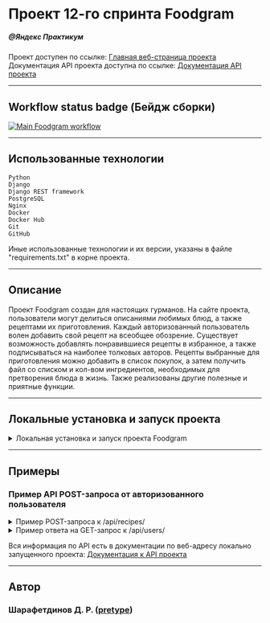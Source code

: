 # Проект 12-го спринта Foodgram
##### @Яндекс Практикум

Проект доступен по ссылке: [Главная веб-страница проекта](https://fdgrm-071224.hopto.org)
Документация API проекта доступна по ссылке: [Документация API проекта](https://fdgrm-071224.hopto.org/api/docs/)

***

## Workflow status badge (Бейдж сборки)

[![Main Foodgram workflow](https://github.com/pretype/foodgram/actions/workflows/main.yml/badge.svg)](https://github.com/pretype/foodgram/actions/workflows/main.yml)

***

## Использованные технологии
```
Python
Django
Django REST framework
PostgreSQL
Nginx
Docker
Docker Hub
Git
GitHub
```

Иные использованные технологии и их версии, указаны в файле "requirements.txt" в корне проекта.

***

## Описание

Проект Foodgram создан для настоящих гурманов. На сайте проекта, пользователи могут делиться описаниями любимых блюд, а также рецептами их приготовления. Каждый авторизованный пользователь волен добавить свой рецепт на всеобщее обозрение. Существует возможность добавлять понравившиеся рецепты в избранное, а также подписываться на наиболее толковых авторов. Рецепты выбранные для приготовления можно добавить в список покупок, а затем получить файл со списком и кол-вом ингредиентов, необходимых для претворения блюда в жизнь. Также реализованы другие полезные и приятные функции.

***

## Локальные установка и запуск проекта

<details>
  <summary><b<strong>Локальная установка и запуск проекта Foodgram</strong></b></summary>

1. Убедитесь, что у Вас развернуты виртуальная машина и Docker

2. Клонируйте проект foodgram с GitHub:
  ```bash
  git clone https://github.com/pretype/foodgram
  ```

3. Перейдите в локальную директорию проекта foodgram:
  ```bash
  cd foodgram
  ```

4. Из корневой директории проекта создайте файл ".env", внесите в него переменные, указанные ниже, и их значения:
```
SECRET_KEY
ALLOWED_IP
ALLOWED_DOMAIN
POSTGRES_USER
POSTGRES_PASSWORD
POSTGRES_DB
DB_HOST
DB_PORT
```

5. Из корневой директории запустите Docker-compose

  ```bash
  docker compose up
  ```

6. В другом терминале, в корневой директории, выполните миграции, сбор и копировании статики

  ```bash
  docker compose -f docker-compose.yml exec backend python manage.py makemigrations
  docker compose -f docker-compose.yml exec backend python manage.py migrate
  docker compose -f docker-compose.yml exec backend python manage.py collectstatic
  docker compose -f docker-compose.yml exec backend cp -r /app/collected_static/. /backend_static
  ```

Проект будет доступен по веб-адресу:
[Главная страница проекта](http://localhost:8000/)

</details>

***

## Примеры
### Пример API POST-запроса от авторизованного пользователя

<details>
  <summary><b<strong>Пример POST-запроса к /api/recipes/</strong></b></summary>

<details>
  <summary>Тело запроса:</summary>

```
{
  "ingredients": [
    {
      "id": 1,
      "amount": 5
    },
    {
      "id": 2,
      "amount": 10
    }
  ],
  "tags": [
    1,
    2
  ],
  "image": "data:image/png;base64,iVBORw0KGgoAAAANSUhEUgAAAAEAAAABAgMAAABieywaAAAACVBMVEUAAAD///9fX1/S0ecCAAAACXBIWXMAAA7EAAAOxAGVKw4bAAAACklEQVQImWNoAAAAggCByxOyYQAAAABJRU5ErkJggg==",
  "name": "Нечто съедобное (это не точно)",
  "text": "Приготовьте как нибудь эти ингредиеты",
  "cooking_time": 5
}

```
</details>

Статус ответа: 201 CREATED.
<details>
  <summary>Тело ответа на запрос:</summary>

```
{
    "id": 1,
    "author": {
        "id": 3,
        "email": "second_user@email.org",
        "username": "second-user",
        "first_name": "Андрей",
        "last_name": "Макаревский",
        "is_subscribed": false,
        "avatar": null
    },
    "name": "Нечто съедобное (это не точно)",
    "text": "Приготовьте как нибудь эти ингредиеты",
    "tags": [
        {
            "id": 1,
            "name": "завтрак",
            "slug": "brkfst"
        },
        {
            "id": 2,
            "name": "обед",
            "slug": "lnch"
        }
    ],
    "ingredients": [
        {
            "id": 1,
            "name": "хлеб",
            "measurement_unit": "шт.",
            "amount": 5
        },
        {
            "id": 3,
            "name": "соль",
            "measurement_unit": "г.",
            "amount": 10
        }
    ],
    "image": "http://localhost/media/recipes/images/temp_Vlil6Ir.png",
    "cooking_time": 5,
    "is_favorited": false,
    "is_in_shopping_cart": false
}

```

</details>

</details>

<details>
  <summary><b<strong>Пример ответа на GET-запрос к /api/users/</strong></b></summary>

```
{
    "count": 4,
    "next": null,
    "previous": null,
    "results": [
        {
            "id": 1,
            "email": "a@a.aa",
            "username": "A",
            "first_name": "A",
            "last_name": "A",
            "is_subscribed": false,
            "avatar": "http://localhost/media/users/avatars/temp_IQGvEfo.png"
        },
        {
            "id": 3,
            "email": "second_user@email.org",
            "username": "second-user",
            "first_name": "Андрей",
            "last_name": "Макаревский",
            "is_subscribed": false,
            "avatar": null
        },
        {
            "id": 4,
            "email": "third-user@user.ru",
            "username": "third-user-username",
            "first_name": "Гордон",
            "last_name": "Рамзиков",
            "is_subscribed": false,
            "avatar": null
        },
        {
            "id": 2,
            "email": "vivanov@yandex.ru",
            "username": "vasya.ivanov",
            "first_name": "Вася",
            "last_name": "Иванов",
            "is_subscribed": false,
            "avatar": null
        }
    ]
}

```

</details>

Вся информация по API есть в документации по веб-адресу локально запущенного проекта: 
[Документация к API проекта](http://localhost:8000/api/docs/)

***

## Автор
### Шарафетдинов Д. Р. ([pretype](https://github.com/pretype))
